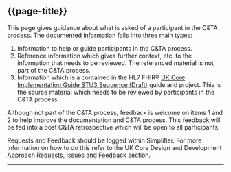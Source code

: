 ## {{page-title}}

This page gives guidance about what is asked of a participant in the C&TA process. The documented information falls into three main types:

1. Information to help or guide participants in the C&TA process.
2. Reference information which gives further context, etc. to the information that needs to be reviewed. The referenced material is not part of the C&TA process.
3. Information which is a contained in the HL7 FHIR® <a href="https://simplifier.net/guide/UK-Core-Implementation-Guide-STU3-Sequence/Home?version=current" target="_blank">UK Core Implementation Guide STU3 Sequence (Draft)</a> guide and project. This is the source material which needs to be reviewed by participants in the C&TA process.  

Although not part of the C&TA process, feedback is welcome on items 1 and 2 to help improve the documentation and C&TA process. This feedback will be fed into a post C&TA retrospective which will be open to all participants.

Requests and Feedback should be logged within Simplifier. For more information on how to do this refer to the UK Core Design and Development Approach <a href="https://simplifier.net/guide/hl7fhirukcoredesignanddevelopmentapproach/home-engagement-requests-issues-and-feedback?version=current">Requests, Issues and Feedback</a> section.

---